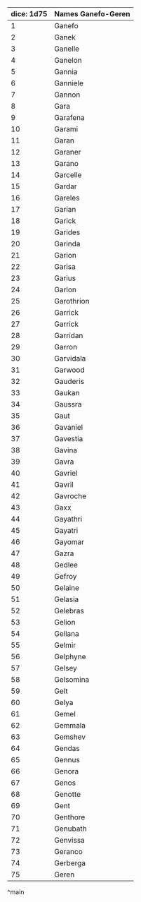 | dice: 1d75 | Names Ganefo-Geren|
| ---- | ---- |
|1|Ganefo|
|2|Ganek|
|3|Ganelle|
|4|Ganelon|
|5|Gannia|
|6|Ganniele|
|7|Gannon|
|8|Gara|
|9|Garafena|
|10|Garami|
|11|Garan|
|12|Garaner|
|13|Garano|
|14|Garcelle|
|15|Gardar|
|16|Gareles|
|17|Garian|
|18|Garick|
|19|Garides|
|20|Garinda|
|21|Garion|
|22|Garisa|
|23|Garius|
|24|Garlon|
|25|Garothrion|
|26|Garrick|
|27|Garrick|
|28|Garridan|
|29|Garron|
|30|Garvidala|
|31|Garwood|
|32|Gauderis|
|33|Gaukan|
|34|Gaussra|
|35|Gaut|
|36|Gavaniel|
|37|Gavestia|
|38|Gavina|
|39|Gavra|
|40|Gavriel|
|41|Gavril|
|42|Gavroche|
|43|Gaxx|
|44|Gayathri|
|45|Gayatri|
|46|Gayomar|
|47|Gazra|
|48|Gedlee|
|49|Gefroy|
|50|Gelaine|
|51|Gelasia|
|52|Gelebras|
|53|Gelion|
|54|Gellana|
|55|Gelmir|
|56|Gelphyne|
|57|Gelsey|
|58|Gelsomina|
|59|Gelt|
|60|Gelya|
|61|Gemel|
|62|Gemmala|
|63|Gemshev|
|64|Gendas|
|65|Gennus|
|66|Genora|
|67|Genos|
|68|Genotte|
|69|Gent|
|70|Genthore|
|71|Genubath|
|72|Genvissa|
|73|Geranco|
|74|Gerberga|
|75|Geren|
^main
